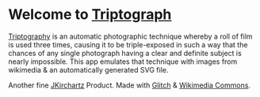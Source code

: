 # Welcome to [Triptograph](https://triptograph.glitch.me/)

[Triptography](https://en.wikipedia.org/wiki/Surrealist_techniques#Triptography) is an automatic photographic technique whereby a roll of film is used three times, causing it to be triple-exposed in such a way that the chances of any single photograph having a clear and definite subject is nearly impossible. This app emulates that technique with images from wikimedia & an automatically generated SVG file.

Another fine [JKirchartz](https://jkirchartz.com) Product. Made with [Glitch](https://glitch.com) & [Wikimedia Commons](https://commons.wikimedia.org).
